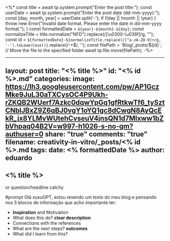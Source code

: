 <%*
const title = await tp.system.prompt("Enter the post title:");
const userDate = await tp.system.prompt("Enter the post date (dd-mm-yyyy):");
const [day, month, year] = userDate.split('-');
if (!day || !month || !year) {
  throw new Error("Invalid date format. Please enter the date in dd-mm-yyyy format.");
}
const formattedDate = `${year}-${month}-${day}`;
const normalizeTitle = title.normalize("NFD").replace(/[\u0300-\u036f]/g, "");
const id = `${formattedDate}-${normalizeTitle.replace(/[^a-zA-Z0-9]+/g, '-').toLowerCase()}`.replace(/-+$/, '');
const filePath = `Blog/_posts/${id}`;
// Move the file to the specified folder
await tp.file.move(filePath);
-%>

---
layout: post
title: "<% title %>"
id: "<% id %>.md"
categories:
image: https://lh3.googleusercontent.com/pw/AP1GczMke9JuL30aTXCysOC4P9Ukh-rZKQB2WUerf7Azkc0dqwYpGq1gfRtkwTf6_tySztCNblJBxZ9Z6qBJ0vgY1oYQ1gc8dCwgN8AyQcEkR_jx8YLMvWUtehCvseuV4jnsQN1d7MIxww1bZbVhpaq04B2V=w997-h1026-s-no-gm?authuser=0
share: "true"
comments: "true"
filename: creativity-in-vitro/_posts/<% id %>.md
tags: 
date: <% formattedDate %>
author: eduardo
---
## <% title %>
or question/headline catchy

#prompt 
Olá xuxuGPT, estou revendo um texto do meu blog e pensando nos 5 blocos de informação que acho importante ter: 
- **Inspiration** and Motivation
- What does this do? **clear description**
- Connections with the references
- What are the next steps? **outcomes**
- What did I learn from this?


